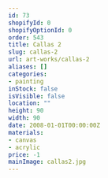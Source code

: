 ```yaml
---
id: 73
shopifyId: 0
shopifyOptionId: 0
order: 543
title: Callas 2
slug: callas-2
url: art-works/callas-2
aliases: []
categories:
- painting
inStock: false
isVisible: false
location: ""
height: 90
width: 90
date: 2008-01-01T00:00:00Z
materials:
- canvas
- acrylic
price: -1
mainImage: callas2.jpg
---
```

